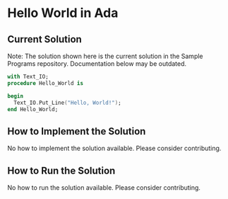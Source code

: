 # Hello World in Ada

## Current Solution

Note: The solution shown here is the current solution in the Sample Programs repository. Documentation below may be outdated.

```Ada
with Text_IO;
procedure Hello_World is

begin
  Text_IO.Put_Line("Hello, World!");
end Hello_World;

```

## How to Implement the Solution

No how to implement the solution available. Please consider contributing.

## How to Run the Solution

No how to run the solution available. Please consider contributing.